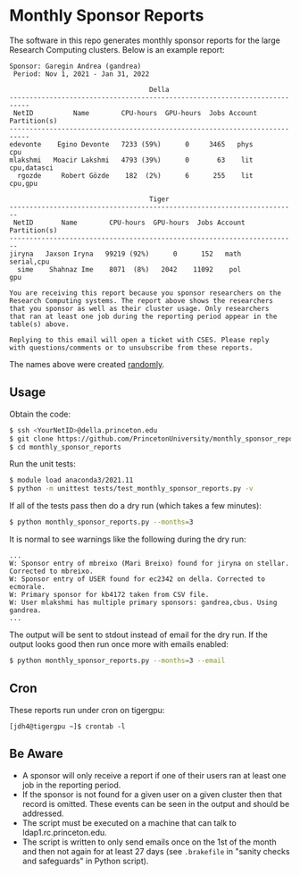 # Monthly Sponsor Reports

The software in this repo generates monthly sponsor reports for the large Research Computing clusters. Below is an example report:

```
Sponsor: Garegin Andrea (gandrea)
 Period: Nov 1, 2021 - Jan 31, 2022

                                   Della                                   
---------------------------------------------------------------------------
 NetID          Name        CPU-hours  GPU-hours  Jobs Account Partition(s)
---------------------------------------------------------------------------
edevonte    Egino Devonte   7233 (59%)      0     3465   phys           cpu 
mlakshmi   Moacir Lakshmi   4793 (39%)      0       63    lit   cpu,datasci  
  rgozde     Robert Gözde    182  (2%)      6      255    lit       cpu,gpu 

                                   Tiger                                   
------------------------------------------------------------------------
 NetID       Name        CPU-hours  GPU-hours  Jobs Account Partition(s)
------------------------------------------------------------------------
jiryna   Jaxson Iryna   99219 (92%)      0      152   math    serial,cpu 
  sime    Shahnaz Ime    8071  (8%)   2042    11092    pol           gpu 

You are receiving this report because you sponsor researchers on the
Research Computing systems. The report above shows the researchers
that you sponsor as well as their cluster usage. Only researchers
that ran at least one job during the reporting period appear in the
table(s) above.

Replying to this email will open a ticket with CSES. Please reply
with questions/comments or to unsubscribe from these reports.
```

The names above were created [randomly](https://www.behindthename.com/random/).

## Usage

Obtain the code:

```bash
$ ssh <YourNetID>@della.princeton.edu
$ git clone https://github.com/PrincetonUniversity/monthly_sponsor_reports.git
$ cd monthly_sponsor_reports
```

Run the unit tests:

```bash
$ module load anaconda3/2021.11
$ python -m unittest tests/test_monthly_sponsor_reports.py -v
```

If all of the tests pass then do a dry run (which takes a few minutes):

```bash
$ python monthly_sponsor_reports.py --months=3
```

It is normal to see warnings like the following during the dry run:

```
...
W: Sponsor entry of mbreixo (Mari Breixo) found for jiryna on stellar. Corrected to mbreixo.
W: Sponsor entry of USER found for ec2342 on della. Corrected to ecmorale.
W: Primary sponsor for kb4172 taken from CSV file.
W: User mlakshmi has multiple primary sponsors: gandrea,cbus. Using gandrea.
...
```

The output will be sent to stdout instead of email for the dry run. If the output looks good then run once more with emails enabled:

```bash
$ python monthly_sponsor_reports.py --months=3 --email
```

## Cron

These reports run under cron on tigergpu:

```
[jdh4@tigergpu ~]$ crontab -l
```

## Be Aware

- A sponsor will only receive a report if one of their users ran at least one job in the reporting period.  
- If the sponsor is not found for a given user on a given cluster then that record is omitted. These events can be seen in the output and should be addressed. 
- The script must be executed on a machine that can talk to ldap1.rc.princeton.edu.  
- The script is written to only send emails once on the 1st of the month and then not again for at least 27 days (see `.brakefile` in "sanity checks and safeguards" in Python script).

